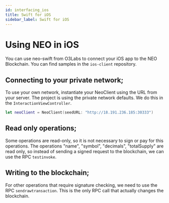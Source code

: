 ```yaml
---
id: interfacing_ios
title: Swift for iOS
sidebar_label: Swift for iOS
---
```


# Using NEO in iOS
You can use neo-swift from O3Labs to connect your iOS app to the NEO Blockchain. You can find samples in the `ios-client` repository.

## Connecting to your private network;
To use your own network, instantiate your NeoClient using the URL from your server. The project is using the private network defaults.
We do this in the `InteractionViewController`.
```Swift
let neoClient = NeoClient(seedURL: "http://18.191.236.185:30333")
```

## Read only operations;
Some operations are read-only, so it is not necessary to sign or pay for this operations.
The operations "name", "symbol", "decimals", "totalSupply" are read only, so instead of sending a signed request to the blockchain, we can use the RPC `testinvoke`.

## Writing to the blockchain;
For other operations that require signature checking, we need to use the RPC `sendrawtransaction`. This is the only RPC call that actually changes the blockchain.
